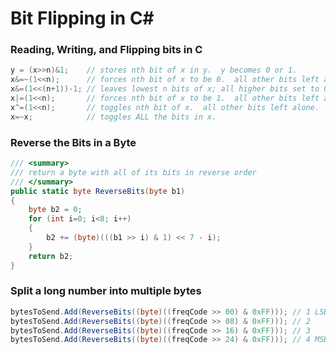 # Bit Flipping in C#

### Reading, Writing, and Flipping bits in C
```C
y = (x>>n)&1;    // stores nth bit of x in y.  y becomes 0 or 1.
x&=~(1<<n);      // forces nth bit of x to be 0.  all other bits left alone.
x&=(1<<(n+1))-1; // leaves lowest n bits of x; all higher bits set to 0.
x|=(1<<n);       // forces nth bit of x to be 1.  all other bits left alone.
x^=(1<<n);       // toggles nth bit of x.  all other bits left alone.
x=~x;            // toggles ALL the bits in x.
```

### Reverse the Bits in a Byte
```CS
/// <summary>
/// return a byte with all of its bits in reverse order
/// </summary>
public static byte ReverseBits(byte b1)
{
    byte b2 = 0;
    for (int i=0; i<8; i++)
    {
        b2 += (byte)(((b1 >> i) & 1) << 7 - i);
    }
    return b2;
}
```

### Split a long number into multiple bytes
```CS
bytesToSend.Add(ReverseBits((byte)((freqCode >> 00) & 0xFF))); // 1 LSB
bytesToSend.Add(ReverseBits((byte)((freqCode >> 08) & 0xFF))); // 2
bytesToSend.Add(ReverseBits((byte)((freqCode >> 16) & 0xFF))); // 3
bytesToSend.Add(ReverseBits((byte)((freqCode >> 24) & 0xFF))); // 4 MSB
```
